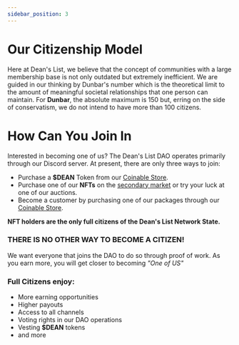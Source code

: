 ```yaml
---
sidebar_position: 3
---
```


# Our Citizenship Model

Here at Dean's List, we believe that the concept of communities with a large membership base is not only outdated but extremely inefficient. We are guided in our thinking by Dunbar's number which is the theoretical limit to the amount of meaningful societal relationships that one person can maintain. For **Dunbar**, the absolute maximum is 150 but, erring on the side of conservatism, we do not intend to have more than 100 citizens.

# How Can You Join In

Interested in becoming one of us? The Dean's List DAO operates primarily through our Discord server. At present, there are only three ways to join:

- Purchase a **$DEAN** Token from our [Coinable Store](https://coinablepay.com/@deanslist/ozWxnDy7G7B2Mxw2LLia72).
- Purchase one of our **NFTs** on the [secondary market](https://magiceden.io/marketplace/deanslist-) or try your luck at one of our auctions.
- Become a customer by purchasing one of our packages through our [Coinable Store](https://coinablepay.com/@deanslist/ozWxnDy7G7B2Mxw2LLia72).

**NFT holders are the only full citizens of the Dean's List Network State.**

### THERE IS NO OTHER WAY TO BECOME A CITIZEN!

We want everyone that joins the DAO to do so through proof of work. As you earn more, you will get closer to becoming _"One of US"_

### Full Citizens enjoy:

- More earning opportunities
- Higher payouts
- Access to all channels
- Voting rights in our DAO operations
- Vesting **$DEAN** tokens
- and more
